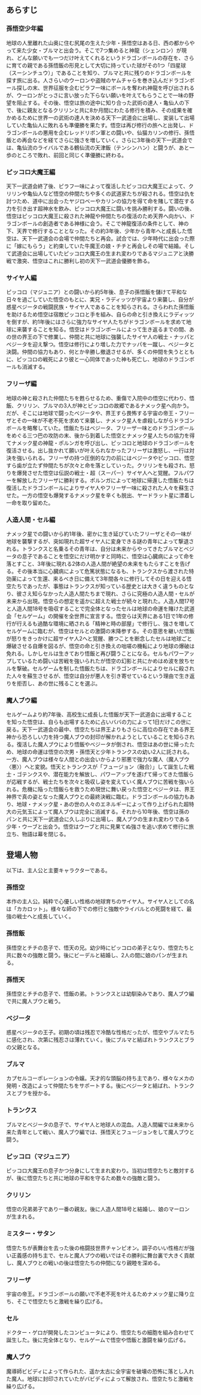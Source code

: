 ## あらすじ
### 孫悟空少年編
地球の人里離れた山奥に住む尻尾の生えた少年・孫悟空はある日、西の都からやって来た少女・ブルマと出会う。そこで7つ集めると神龍（シェンロン）が現れ、どんな願いでも一つだけ叶えてくれるというドラゴンボールの存在を、さらに育ての親である孫悟飯の形見として大切に持っていた球がその1つ「四星球（スーシンチュウ）」であることを知り、ブルマと共に残りのドラゴンボールを探す旅に出る。人さらいのウーロンや盗賊のヤムチャらを巻き込んだドラゴンボール探しの末、世界征服を企むピラフ一味にボールを奪われ神龍を呼び出されるが、ウーロンがとっさに言い放った下らない願いを叶えてもらうことで一味の野望を阻止する。その後、悟空は旅の途中に知り合った武術の達人・亀仙人の下で、後に親友となるクリリンと共に8か月間にわたる修行を積み、その成果を確かめるために世界一の武術の達人を決める天下一武道会に出場し、変装して出場していた亀仙人に敗れるも準優勝を果たす。悟空は再び修行の旅へと出発し、ドラゴンボールの悪用を企むレッドリボン軍との闘いや、仙猫カリンの修行、孫悟飯との再会などを経てさらに強さを増していく。さらに3年後の天下一武道会では、亀仙流のライバルである鶴仙流の天津飯（テンシンハン）と闘うが、あと一歩のところで敗れ、前回と同じく準優勝に終わる。

### ピッコロ大魔王編
天下一武道会終了後、ピラフ一味によって復活したピッコロ大魔王によって、クリリンや亀仙人など悟空の仲間たちや多くの武道家たちが殺される。悟空は仇を討つため、道中に出会ったヤジロベーやカリンの協力を得て命を賭して潜在する力を引き出す超神水を飲み、ピッコロ大魔王に闘いを挑み勝利する。闘いの後、悟空はピッコロ大魔王に殺された神龍や仲間たちの復活のため天界へ向かい、ドラゴンボールの創造者である神様に会う。そこで神龍復活の条件として、神の下、天界で修行することとなった。その約3年後、少年から青年へと成長した悟空は、天下一武道会の会場で仲間たちと再会。試合では、少年時代に出会った際に「嫁にもらう」と約束していた牛魔王の娘・チチと再会しその場で結婚。そして武道会に出場していたピッコロ大魔王の生まれ変わりであるマジュニアと決勝戦で激突、悟空はこれに勝利し初の天下一武道会優勝を飾る。

### サイヤ人編
ピッコロ（マジュニア）との闘いから約5年後、息子の孫悟飯を儲けて平和な日々を過ごしていた悟空のもとに、実兄・ラディッツが宇宙より来襲し、自分が惑星ベジータの戦闘民族・サイヤ人であることを知らされる。さらわれた孫悟飯を助けるため悟空は宿敵ピッコロと手を組み、自らの命と引き換えにラディッツを倒すが、約1年後にはさらに強力なサイヤ人たちがドラゴンボールを求めて地球に来襲することを知る。悟空はドラゴンボールによって生き返るまでの間、あの世の界王の下で修業し、仲間と共に地球に強襲したサイヤ人の戦士・ナッパとベジータを迎え撃つ。悟空は修行により増した力でナッパを一蹴し、ベジータと決闘。仲間の協力もあり、何とか辛勝し撤退させるが、多くの仲間を失うとともに、ピッコロの戦死により彼と一心同体であった神も死亡し、地球のドラゴンボールも消滅する。

### フリーザ編
地球の神と殺された仲間たちを甦らせるため、重傷で入院中の悟空に代わり、悟飯、クリリン、ブルマの3人が神とピッコロの故郷であるナメック星へ向かう。だが、そこには地球で闘ったベジータや、界王すら畏怖する宇宙の帝王・フリーザとその一味が不老不死を求めて来襲し、ナメック星人を虐殺しながらドラゴンボールを略奪していた。悟飯たちはベジータ、フリーザ一味とのドラゴンボールをめぐる三つ巴の攻防の末、後から到着した悟空とナメック星人たちの協力を得てナメック星の神龍・ポルンガを呼び出し、ピッコロと地球のドラゴンボールを復活させる。出し抜かれて願いが叶えられなかったフリーザは激怒し、一行は対決を強いられる。フリーザの持つ圧倒的な力の前にはベジータやピッコロ、悟空すら歯が立たず仲間たちが次々と命を落としていった。クリリンをも殺され、怒りを爆発させた悟空は伝説の戦士・超（スーパー）サイヤ人へと覚醒。フルパワーを解放したフリーザに勝利する。ポルンガによって地球に帰還した悟飯たちは復活したドラゴンボールによりサイヤ人やフリーザ一味に殺された人々を蘇生させた。一方の悟空も爆発するナメック星を辛くも脱出、ヤードラット星に漂着し一命を取り留めた。

### 人造人間・セル編
ナメック星での闘いから約1年後、密かに生き延びていたフリーザとその一味が地球を襲撃するが、突如現れた超サイヤ人に変身できる謎の青年によって撃退される。トランクスと名乗るその青年は、自分は未来からやってきたブルマとベジータの息子であることを悟空にだけ明かすと同時に、悟空は心臓病によって命を落とすこと、3年後に現れる2体の人造人間が絶望の未来をもたらすことを告げる。その後本当に心臓病によって危篤状態になるも、トランクスから渡された特効薬によって生還、来るべき日に備えて3年間各々に修行してその日を迎える悟空たちであったが、事態はトランクスが知っている歴史とは大きく違うものとなり、彼さえ知らなかった人造人間たちまで現れ、さらに究極の人造人間・セルが未来から出現。悟空らの想定を遥かに超えた戦士が続々と現れた。人造人間17号と人造人間18号を吸収することで完全体となったセルは地球の命運を賭けた武道会「セルゲーム」の開催を全世界に宣言する。悟空らは天界にある1日で1年の修行が行えるも過酷な環境に晒される「精神と時の部屋」で修行し、強さを増してセルゲームに臨むが、悟空はセルとの激闘の末降参する。その意思を継いだ悟飯が怒りをきっかけに超サイヤ人2へと覚醒、勝つことを断念したセルは地球ごと爆破させる自爆を図るが、悟空の命と引き換えの咄嗟の機転により地球の爆破は免れる。しかしセルは生きており悟飯と再び闘うことになる。セルもパワーアップしているため闘いは苦戦を強いられたが悟空の幻影と共にかめはめ波を放ちセルを撃破。セルゲームを制した悟飯たちは、ドラゴンボールによりセルに殺された人々を蘇生させるが、悟空は自分が悪人を引き寄せているという理由で生き返りを拒否し、あの世に残ることを選ぶ。

### 魔人ブウ編
セルゲームより約7年後、高校生に成長した悟飯が天下一武道会に出場することを知った悟空は、自らも出場するために占いババの力によって1日だけこの世に戻る。天下一武道会の最中、悟空たちは界王よりもさらに高位の存在である界王神から恐ろしい力を持つ魔人ブウの封印が解かれようとしていることを知らされる。復活した魔人ブウにより悟飯やベジータが倒され、悟空はあの世に帰ったため、地球の命運は悟空の次男・孫悟天と少年トランクスの幼い2人に託される。一方、魔人ブウは様々な人間との出会いからより邪悪で強力な魔人（魔人ブウ〈悪〉）へと変貌。悟天とトランクスが「フュージョン（融合）」して誕生した戦士・ゴテンクスや、潜在能力を解放し、パワーアップを遂げて帰ってきた悟飯らが応戦するが、戦士たちを次々と吸収し姿を変えていく魔人ブウに苦戦を強いられる。危機に陥った悟飯らを救うため現世に舞い戻った悟空とベジータは、界王神界で真の姿となった魔人ブウとの最終決戦に臨む。ドラゴンボールの協力もあり、地球・ナメック星・あの世の人々のエネルギーによって作り上げられた超特大の元気玉によって魔人ブウは完全に消滅する。それから10年後、悟空は孫のパンと共に天下一武道会に久しぶりに出場し、魔人ブウの生まれ変わりである少年・ウーブと出会う。悟空はウーブと共に見果てぬ強さを追い求めて修行に旅立ち、物語は幕を閉じる。

## 登場人物
以下は、主人公と主要キャラクターである。

### 孫悟空
本作の主人公。純粋で心優しい性格の地球育ちのサイヤ人。サイヤ人としての名は「カカロット」。様々な師の下での修行と強敵やライバルとの死闘を経て、最強の戦士へと成長していく。

### 孫悟飯
孫悟空とチチの息子で、悟天の兄。幼少時にピッコロの弟子となり、悟空たちと共に数々の強敵と闘う。後にビーデルと結婚し、2人の間に娘のパンが生まれる。

### 孫悟天
孫悟空とチチの息子で、悟飯の弟。トランクスとは幼馴染みであり、魔人ブウ編で共に魔人ブウと戦う。

### ベジータ
惑星ベジータの王子。初期の頃は残忍で冷酷な性格だったが、悟空やブルマたちに感化され、次第に残忍さは薄れていく。後にブルマと結ばれトランクスとブラの父親となる。

### ブルマ
カプセルコーポレーションの令嬢。天才的な頭脳の持ち主であり、様々なメカの発明・改造によって仲間たちをサポートする。後にベジータと結ばれ、トランクスとブラを授かる。

### トランクス
ブルマとベジータの息子で、サイヤ人と地球人の混血。人造人間編では未来から来た青年として戦い、魔人ブウ編では、孫悟天とフュージョンをして魔人ブウと闘う。

### ピッコロ（マジュニア）
ピッコロ大魔王の息子かつ分身にして生まれ変わり。当初は悟空たちと敵対するが、後に悟空たちと共に地球の平和を守るため数々の強敵と闘う。

### クリリン
悟空の兄弟弟子であり一番の親友。後に人造人間18号と結婚し、娘のマーロンが生まれる。

### ミスター・サタン
悟空たちが表舞台を去った後の格闘技世界チャンピオン。調子のいい性格だが強い正義感の持ち主で、セルと魔人ブウの戦いではその勝利に舞台裏で大きく貢献し、魔人ブウとの戦いの後は悟空たちの仲間になり親睦を深める。

### フリーザ
宇宙の帝王。ドラゴンボールの願いで不老不死を叶えるためナメック星に降り立ち、そこで悟空たちと激戦を繰り広げる。

### セル
ドクター・ゲロが開発したコンピュータにより、悟空たちの細胞を組み合わせて誕生した。後に完全体となり、セルゲームで悟空や悟飯と激闘を繰り広げる。

### 魔人ブウ
魔導師ビビディによって作られた、遥か太古に全宇宙を破壊の恐怖に落とし入れた魔人。地球に封印されていたがバビディによって解放され、悟空たちと激戦を繰り広げる。
